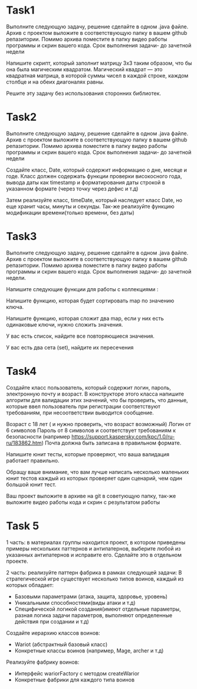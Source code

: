 # Task1
Выполните следующую задачу, решение сделайте в одном .java файле. Архив с проектом выложите в соответствующую папку в вашем github репазитории. Помимо архива поместите в папку видео работы программы и скрин вашего кода. Срок выполнения задачи- до зачетной недели
 
Напишите скрипт, который заполнит матрицу 3x3 таким образом, что бы она была магическим квадратом. 
Магический квадрат — это квадратная матрица, в которой суммы чисел в каждой строке, каждом столбце и на обеих диагоналях равны.
 
Решите эту задачу без использования сторонних библиотек. 

# Task2
Выполните следующую задачу, решение сделайте в одном .java файле. Архив с проектом выложите в соответствующую папку в вашем github репазитории. Помимо архива поместите в папку видео работы программы и скрин вашего кода. Срок выполнения задачи- до зачетной недели
 
Создайте класс, Date, который содержит информацию о  дне, месяце и годе. Класс должен содержать функции проверки високосного года, вывода даты как timestamp и форматирования даты строкой в указанном формате (через точку через дефис и т.д)
 
Затем реализуйте класс, timeDate, который наследует класс Date, но еще хранит часы, минуты и секунды. Так-же реализуйте функцию модификации времени(только времени, без даты)

# Task3
Выполните следующую задачу, решение сделайте в одном .java файле. Архив с проектом выложите в соответствующую папку в вашем github репазитории. Помимо архива поместите в папку видео работы программы и скрин вашего кода. Срок выполнения задачи- до зачетной недели.


Напишите следующие функции для работы с коллекциями :

Напишите функцию, которая будет сортировать map по значению ключа.

Напишите функцию, которая сложит два map, если у них есть одинаковые ключи, нужно сложить значения.

У вас есть список, найдите все повторяющиеся значения.

У вас есть два сета (set), найдите их пересечения 

# Task4
Создайте класс пользователь, который содержит логин, пароль, электронную почту и возраст. В конструкторе этого класса напишите алгоритм для валидации этих значений, что бы проверить, что данные, которые ввел пользователь при регистрации соответствуют требованиям, при несоответствии выводится сообщение. 
 
Возраст с 18 лет ( и нужно проверить, что возраст возможный)
Логин от 6 символов
Пароль от 8 символов и соответствует требованиям к безопасности (например https://support.kaspersky.com/kpc/1.0/ru-ru/183862.htm)
Почта должна быть записана в правильном формате.
 
Напишите юнит тесты, которые проверяют, что ваша валидация работает правильно.
 
Обращу ваше внимание, что вам лучше написать несколько маленьких юнит тестов каждый из которых проверяет один сценарий, чем один большой юнит тест.
 
Ваш проект выложите в архиве на git в советующую папку, так-же выложите видео работы кода и скрин с результатом работы

# Task 5
1 часть: в материалах группы находится проект, в котором приведены примеры нескольких паттернов и антипатернов, выберите любой из указанных антипатернов и исправите его. Сделайте это в отдельном проекте.

2 часть: реализуйте паттерн фабрика в рамках следующей задачи:
В стратегической игре существует несколько типов воинов, каждый из которых обладает:

- Базовыми параметрами (атака, защита, здоровье, уровень)
- Уникальными способностями(виды атаки и т.д)
- Специфической логикой создания(имеют отдельные параметры, разная логика задачи параметров, выполняют определенные действия при создании и т.д)

Создайте иерархию классов воинов:

- Wariot (абстрактный базовый класс)
- Конкретные классы воинов (например, Mage, archer и т.д)

Реализуйте фабрику воинов:

- Интерфейс wariorFactory с методом createWarior
- Конкретные фабрики для каждого типа воинов